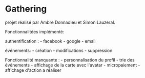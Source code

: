 # Gathering

projet réalisé par Ambre Donnadieu et Simon Lauzeral.   

Fonctionnalitées implémenté:

authentification : 	- facebook
					- google
					- email
					
événements: - création
			- modifications
			- suppression
			

Fonctionnalité manquante : 	- personnalisation du profil
							- trie des événements
							- affichage de la carte avec l'avatar
							- micropaiement 
							- affichage d'action a réaliser